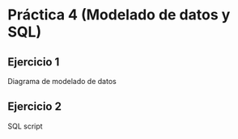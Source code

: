 # Práctica 4 (Modelado de datos y SQL)

## Ejercicio 1

Diagrama de modelado de datos

## Ejercicio 2

SQL script
